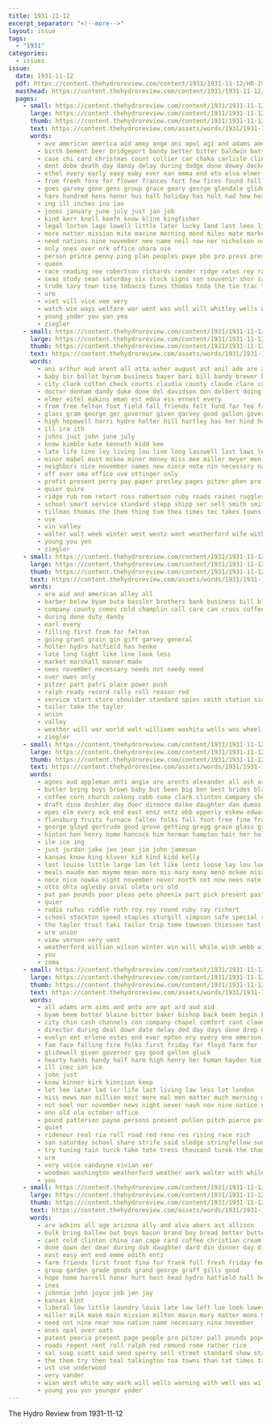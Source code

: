 ```yaml
---
title: 1931-11-12
excerpt_separator: "<!--more-->"
layout: issue
tags:
  - "1931"
categories:
  - issues
issue:
  date: 1931-11-12
  pdf: https://content.thehydroreview.com/content/1931/1931-11-12/HR-1931-11-12.pdf
  masthead: https://content.thehydroreview.com/content/1931/1931-11-12/masthead/HR-1931-11-12.jpg
  pages:
    - small: https://content.thehydroreview.com/content/1931/1931-11-12/small/HR-1931-11-12-01.jpg
      large: https://content.thehydroreview.com/content/1931/1931-11-12/large/HR-1931-11-12-01.jpg
      thumb: https://content.thehydroreview.com/content/1931/1931-11-12/thumbnails/HR-1931-11-12-01.jpg
      text: https://content.thehydroreview.com/assets/words/1931/1931-11-12/HR-1931-11-12-01.txt
      words:
        - ave american america aid amey ange ani apol agi and adams amer adkins ago alt are age ard all
        - birth bement beer bridgeport bandy better bitter baldwin battles bros bye boom box bill back boucher but been butt boys bie bouquet bell bee
        - case chi card christmas count collier car chaka carlisle clinton caddo cotto care con cares came chene call city cheney cross chad coppage church cochrane county chester check cova cos common coope
        - dent dobe death day dandy delay during dodge done dewey decker dann detour down debate dun desire dinner
        - ethel every early easy eaby ever ean emma end eto elva elmer
        - from freeh fore for flower frances fort few fires found foll famous filling first ford
        - goes garvey gone gens group grace geary george glendale glidewell given good governor grow glass
        - hare hundred hens honor hus hall holiday has holt had how head health hool hard hatchet hami hoover her hinte hei harvey hays hahn hydro him hinton hope
        - ing ill inches ino ian
        - jones january june july just jan job
        - kind kerr knell keefe know kline kingfisher
        - legal lorton lago lowell little later lucky land last leen line las list low leet lort lant
        - more matter mission mite maxine morning mond miles mate market most mail marie menary may march made milley miss
        - need nations nine november nee name neil now ner nicholson noall not new news never near
        - only ones over ork office ohara oie
        - person prince penny ping plan peoples paye phe pro press president persons present pickup pauline people prairie park paper
        - queen
        - race reading ree robertson richards render ridge rates rey raymond roll reber rab real reason reno red randolph read
        - seas study sean saturday six stock signs son souvenir shor sat sunday set style station stepp state store senior sch school stange sor second supper sutton sunde stander such smith
        - trude tary town tise tobacco tines thomas toda the tie trac times teacher test tin than treas thousand tolen tha tinger trom tick thelma thi
        - ure
        - viet vill vice vee very
        - watch wie ways welfare war went was woll will whitley wells wash well world washington weatherford while weekly with week ware work
        - young yoder you yan yea
        - ziegler
    - small: https://content.thehydroreview.com/content/1931/1931-11-12/small/HR-1931-11-12-02.jpg
      large: https://content.thehydroreview.com/content/1931/1931-11-12/large/HR-1931-11-12-02.jpg
      thumb: https://content.thehydroreview.com/content/1931/1931-11-12/thumbnails/HR-1931-11-12-02.jpg
      text: https://content.thehydroreview.com/assets/words/1931/1931-11-12/HR-1931-11-12-02.txt
      words:
        - ani arthur aud arent all atta asher august ast anil ade are aye and ata annie aid ace ave alvin
        - baby bir ballot byrum business bayer bari bill bandy brewer bradley buy brought best but been better big blum bob ball ben boy beck busi bond boring brothers baughman bertha boucher brother bowels
        - city clark cotton check courts claudia county claude clare caddo cash call cope cor carney care coffee clear clarence can crites cox carry case coff cedar clinton carman corn chi
        - doctor denham dandy duke done del davidson don delbert doing during day dollar dick drag days ditmore duart daughter dew
        - elmer eitel eakins eman est edna ess ernest every
        - from free felton foot field fall friends felt fund far feo freely friday for favorite forest frank fry forrest full fire
        - glass gram george ger governor given garvey good gallon governo grover grady
        - high hopewell harri hydro holter hill hartley has her hind home homer holding hil hostetler han hens haris had him harris henry herndon hardware harles
        - ill ira ith
        - johns just john jone july
        - know kimble kate kenneth kidd kee
        - late life line ley living lou live long lasswell last laws less league lew
        - minor mabel must mckee miner money miss mee miller meyer men mound meek made much man monte more mules miler murray mun mcclintock most marshall mission mean market missouri monday
        - neighbors nice november names new niece note nin necessary name nasa news now nor neal north neigh not
        - off over oma office ove ottinger only
        - profit present perry pay paper presley pages pitzer phen pro prom pitel plate pleasant pieper pie packard point pek per place polit puckett pump
        - quier quire
        - ridge rub rom retort ross robertson ruby roads raines ruggles run remark ramey ray
        - school smart service standard stepp shipp ser sell smith smits side spor safe sund secreto son state stuff style store such sunday spain sister sick sunny sutton shown seer saturday shanks sevier stok show sunda sun supper sum states sons seven station see
        - tillman thomas the them thing tom thea times tec takes towns ten tary ton tast thoma town taylor tipton too tow take turn trip than toe
        - use
        - vin valley
        - walter walt week winter west wentz want weatherford wife withers went was why wykert watkins watch wright will wood with wine water wells wery wilson willingham weeks wake way
        - young you yen
        - ziegler
    - small: https://content.thehydroreview.com/content/1931/1931-11-12/small/HR-1931-11-12-03.jpg
      large: https://content.thehydroreview.com/content/1931/1931-11-12/large/HR-1931-11-12-03.jpg
      thumb: https://content.thehydroreview.com/content/1931/1931-11-12/thumbnails/HR-1931-11-12-03.jpg
      text: https://content.thehydroreview.com/assets/words/1931/1931-11-12/HR-1931-11-12-03.txt
      words:
        - are aid and american alley all
        - barber below byam buta bassler brothers bank business bill blue but
        - company county comes cold champlin call care can cross coffee coop citizen
        - during done duty dandy
        - earl every
        - filling first from for felton
        - going grant grain gin gift garvey general
        - holter hydro hatfield has henke
        - late long light like line look less
        - market marshall manner made
        - nees november necessary needs not needy need
        - over owes only
        - pitzer part patri place power push
        - ralph ready record rally roll reason red
        - service start store shoulder standard spies smith station sick seed style
        - tailor take the taylor
        - union
        - valley
        - weather will war world walt williams washita wells was wheel
        - ziegler
    - small: https://content.thehydroreview.com/content/1931/1931-11-12/small/HR-1931-11-12-04.jpg
      large: https://content.thehydroreview.com/content/1931/1931-11-12/large/HR-1931-11-12-04.jpg
      thumb: https://content.thehydroreview.com/content/1931/1931-11-12/thumbnails/HR-1931-11-12-04.jpg
      text: https://content.thehydroreview.com/assets/words/1931/1931-11-12/HR-1931-11-12-04.txt
      words:
        - agnes aud appleman anti angie are arents alexander all ash arthur anna albert alice and alex aul arlie ani arms
        - butler bring boys brown baby but been big ben best brides blanche boss beans bess brake bill better bacon bins bethel
        - coffee corn church colony cobb coma clark clinton company chet city crail cordell cox cotton cause cost christine care call car comfort cay come comes cold carver cousin carn
        - draft dina doshier day door ditmore dalke daughter dan dumas
        - epes elm every eck end east ensz entz ebb epperly eskew edward
        - flansburg fruits furnace fallen folks fall foot free fine francis fort far full fire for few fresh from friday
        - george gloyd gertrude good grove getting gregg grace glass green
        - hinton hon henry home hancock him herman hampton hair her holderman heidebrecht hesser howe hydro hobart howard harry homa heen has health hae huff hamilton hout heard
        - ile ice ing
        - just jordan jake jen jean jim john jameson
        - kansas know king kluver kid kind kidd kelly
        - last louise little large lon let like lentz loose lay lou luella less light long lynn lights
        - meals maude man mayme mean more mis mary many meno mckee misa monday mae miss mound moser money much mildred morning means min made may mover mil marshall mcalester merle
        - nece nice nowka night november never north not now nees nate news nov new name nie
        - otto ohta oglesby orval oleta ors old
        - pat pan pounds poor pleas pete phoenix part pick present past pankratz pretty power pure
        - quier
        - radio rufus riddle ruth roy rey round ruby ray richert
        - school stockton speed staples sturgill simpson safe special sugar sick standard smith sunny sister seems sherry sidney store supper simmons suter sheffer sund small shelton suit shoulders sons sch sun son sims service sunday set saturday seem sen south sylvester schwartz spies scarth still
        - tho taylor trust taki tailor trip tome townsen thiessen tast tucker thu tae than tose thom the toe tooman tor
        - ure union
        - view vernon very vent
        - weatherford willian wilson winter win will while wish webb with well wood worley willingham wise wear weather went woo wine working work window week williams wildman walker waste
        - you
        - zoma
    - small: https://content.thehydroreview.com/content/1931/1931-11-12/small/HR-1931-11-12-05.jpg
      large: https://content.thehydroreview.com/content/1931/1931-11-12/large/HR-1931-11-12-05.jpg
      thumb: https://content.thehydroreview.com/content/1931/1931-11-12/thumbnails/HR-1931-11-12-05.jpg
      text: https://content.thehydroreview.com/assets/words/1931/1931-11-12/HR-1931-11-12-05.txt
      words:
        - all adams arm aims and anto are apt ard aud aid
        - byam beem butter blaine bitter baker bishop back been begin best baty bessie but broad boy baby
        - city chin cash channels con company chapel comfort cant claude colic charles caddo church courage call choy can comes cordell clarence care clyde cad castoria court carl courts county coffee cross cast catton camille
        - director during deal down date delay ded day days done drop degree due demand dress daily
        - evelyn ent erlene estes end ever epton ery every ene emerson eres
        - fam face falling fire folks first friday far floyd farm for fred full few from
        - glidewell given governor gay good gallon gluck
        - hearty hands handy half harm high henry her human hayden him hydro herndon hor hinton heaton henke hubert hard has hardin hand held hurley hot home
        - ill inez ion ice
        - john just
        - know kinner kirk kinnison keep
        - let lee later lad ler life last living law less lot london
        - miss mews man million most more mal men matter much morning miles must murray meta monday
        - not noel nor november news night never nash nov nine notice nin
        - onn old ola october office
        - pound patterson payne persons present pullen pitch pierce past pure paris pigg peace pounds patrick pastor
        - quiet
        - ridenour real ria roll road red reno res rising race rich
        - san saturday school share strife said sledge stringfellow sunday servi snow steph sou small sit smith sigh sell sells seems start scott state soon sweet see strong sun sleep silas son still special soe service
        - try tuning tain turck take tote tress thousand turek the than takes them thing times touch
        - ure
        - very voice vanduyne vivian ver
        - woodman washington weatherford weather work walter with while will win week war williams wish windsor wells william well was words winter
        - you
    - small: https://content.thehydroreview.com/content/1931/1931-11-12/small/HR-1931-11-12-06.jpg
      large: https://content.thehydroreview.com/content/1931/1931-11-12/large/HR-1931-11-12-06.jpg
      thumb: https://content.thehydroreview.com/content/1931/1931-11-12/thumbnails/HR-1931-11-12-06.jpg
      text: https://content.thehydroreview.com/assets/words/1931/1931-11-12/HR-1931-11-12-06.txt
      words:
        - are adkins all age arizona ally and alva abers ast allison
        - bulk bring ballew but boys bacon brand boy bread better butter buy beans break bars bobby back bye bess bride betty brothers best
        - cant cold clinton china can cape card coffee christian cream corn cost couch cherry cheap croft carl cleo city class ceo clock comes compton cough
        - done down der dear during dub daughter dard din dinner day dip deke
        - east easy ent end emme edith entz
        - farm friends first front fina for frank full fresh friday few forget folks frances fair flower fewer falls from
        - group garden grade goods grand george graff gills good
        - hope home harrell honor hurt host head hydro hatfield hall henry had hollis homa hess hak high hinton hammon hes hunting how hill her hee honey
        - ines
        - johnnie john joyce job jen jay
        - kansas kint
        - liberal low little laundry louis late law left lue look lower
        - miller milk mase main mission milton maxin mary matter mons mcanally markey mene maxine monday money moder mea much
        - need not nine near now nation name necessary nina november
        - ones opal over oats
        - patent peoria present page people pro pitzer pall pounds pope price profit pump point pana pinto
        - roads regent rent roll ralph red remund rome rather rice
        - sal soap scott said send sperry sell street standard show stan servi sian spike salt sonny store special stay short see sugar sch snow saturday seme smith sale selling schantz son seem sunday
        - the them try then teal talkington toa towns than tat times tar town tonic trate
        - ust use underwood
        - very vander
        - wian west white way wark will wells warning with well was williams wan weatherford while
        - young you yon younger yoder
---
```


The Hydro Review from 1931-11-12

<!--more-->

